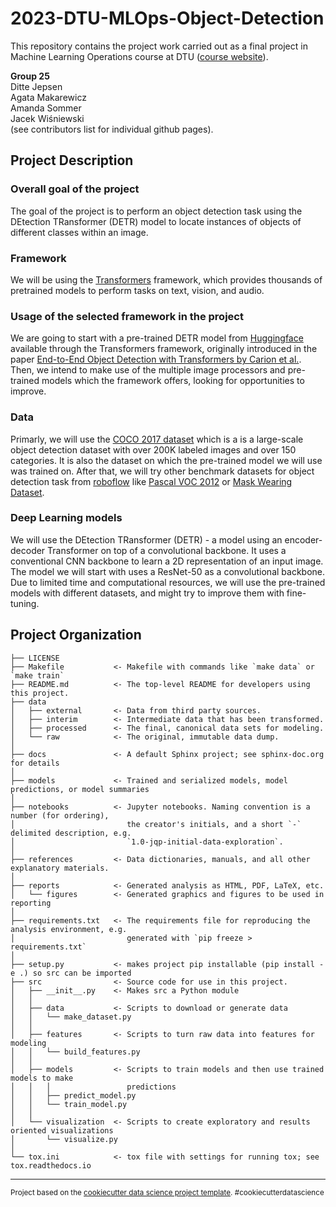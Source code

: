 2023-DTU-MLOps-Object-Detection
==============================

This repository contains the project work carried out as a final project in Machine Learning Operations course at DTU ([course website](https://kurser.dtu.dk/course/02476)).

**Group 25** \
Ditte Jepsen \
Agata Makarewicz \
Amanda Sommer \
Jacek Wiśniewski \
(see contributors list for individual github pages).

## Project Description
### Overall goal of the project

The goal of the project is to perform an object detection task using the DEtection TRansformer (DETR) model to locate instances of objects of different classes within an image. 

### Framework

We will be using the [Transformers](https://github.com/huggingface/transformers) framework, which provides thousands of pretrained models to perform tasks on text, vision, and audio.

### Usage of the selected framework in the project

We are going to start with a pre-trained DETR model from [Huggingface](https://huggingface.co/facebook/detr-resnet-50) available through the Transformers framework, originally introduced in the paper [End-to-End Object Detection with Transformers by Carion et al.](https://arxiv.org/abs/2005.12872). Then, we intend to make use of the multiple image processors and pre-trained models which the framework offers, looking for opportunities to improve.

### Data

Primarly, we will use the [COCO 2017 dataset](https://cocodataset.org/#download) which is a is a large-scale object detection dataset with over 200K labeled images and over 150 categories. It is also the dataset on which the pre-trained model we will use was trained on. After that, we will try other benchmark datasets for object detection task from [roboflow](https://public.roboflow.com/object-detection) like [Pascal VOC 2012](https://public.roboflow.com/object-detection/pascal-voc-2012) or [Mask Wearing Dataset](https://public.roboflow.com/object-detection/mask-wearing).

### Deep Learning models

We will use the DEtection TRansformer (DETR) - a model using an encoder-decoder Transformer on top of a convolutional backbone. It uses a conventional CNN backbone to learn a 2D representation of an input image. The model we will start with uses a ResNet-50 as a convolutional backbone. Due to limited time and computational resources, we will use the pre-trained models with different datasets, and might try to improve them with fine-tuning.



Project Organization
------------

    ├── LICENSE
    ├── Makefile           <- Makefile with commands like `make data` or `make train`
    ├── README.md          <- The top-level README for developers using this project.
    ├── data
    │   ├── external       <- Data from third party sources.
    │   ├── interim        <- Intermediate data that has been transformed.
    │   ├── processed      <- The final, canonical data sets for modeling.
    │   └── raw            <- The original, immutable data dump.
    │
    ├── docs               <- A default Sphinx project; see sphinx-doc.org for details
    │
    ├── models             <- Trained and serialized models, model predictions, or model summaries
    │
    ├── notebooks          <- Jupyter notebooks. Naming convention is a number (for ordering),
    │                         the creator's initials, and a short `-` delimited description, e.g.
    │                         `1.0-jqp-initial-data-exploration`.
    │
    ├── references         <- Data dictionaries, manuals, and all other explanatory materials.
    │
    ├── reports            <- Generated analysis as HTML, PDF, LaTeX, etc.
    │   └── figures        <- Generated graphics and figures to be used in reporting
    │
    ├── requirements.txt   <- The requirements file for reproducing the analysis environment, e.g.
    │                         generated with `pip freeze > requirements.txt`
    │
    ├── setup.py           <- makes project pip installable (pip install -e .) so src can be imported
    ├── src                <- Source code for use in this project.
    │   ├── __init__.py    <- Makes src a Python module
    │   │
    │   ├── data           <- Scripts to download or generate data
    │   │   └── make_dataset.py
    │   │
    │   ├── features       <- Scripts to turn raw data into features for modeling
    │   │   └── build_features.py
    │   │
    │   ├── models         <- Scripts to train models and then use trained models to make
    │   │   │                 predictions
    │   │   ├── predict_model.py
    │   │   └── train_model.py
    │   │
    │   └── visualization  <- Scripts to create exploratory and results oriented visualizations
    │       └── visualize.py
    │
    └── tox.ini            <- tox file with settings for running tox; see tox.readthedocs.io


--------

<p><small>Project based on the <a target="_blank" href="https://drivendata.github.io/cookiecutter-data-science/">cookiecutter data science project template</a>. #cookiecutterdatascience</small></p>
